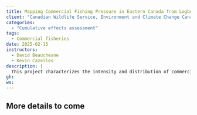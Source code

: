 ```yaml
---
title: Mapping Commercial Fishing Pressure in Eastern Canada from Logbook Data (2000–2020)
client: "Canadian Wildlife Service, Environment and Climate Change Canada"
categories: 
  - "Cumulative effects assessment"
tags: 
  - Commercial fisheries
date: 2025-02-15
instructors:
  - David Beauchesne
  - Kevin Cazelles
description: | 
  This project characterizes the intensity and distribution of commercial fishing in eastern Canada using 20 years of logbook data from Fisheries and Oceans Canada. Over 3 million fishing events were analyzed, encompassing 100 species and 57 gear types. Data were standardized, cleaned, and integrated into a suite of monthly, gear-specific raster layers representing fishing effort and landings across the region. By classifying gear types and linking species traits, we developed spatially explicit indicators of fishing pressure—including effort by gear, landings by target and bycatch species, and depth-specific activity. This high-resolution dataset reveals spatial and temporal trends in fishing pressure and supports cumulative impact assessments, fisheries management, and marine conservation planning.
gh: 
ws: 
---
```



## More details to come

